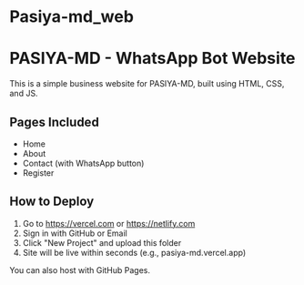 # Pasiya-md_web

# PASIYA-MD - WhatsApp Bot Website

This is a simple business website for PASIYA-MD, built using HTML, CSS, and JS.

## Pages Included
- Home
- About
- Contact (with WhatsApp button)
- Register

## How to Deploy

1. Go to https://vercel.com or https://netlify.com
2. Sign in with GitHub or Email
3. Click "New Project" and upload this folder
4. Site will be live within seconds (e.g., pasiya-md.vercel.app)

You can also host with GitHub Pages.

